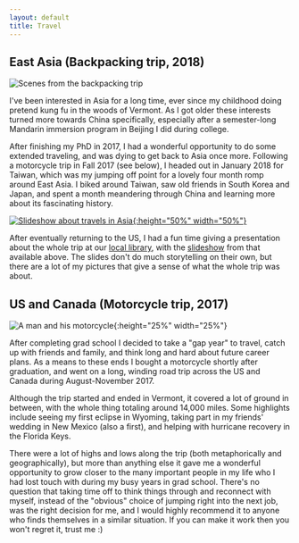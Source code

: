 ```yaml
---
layout: default
title: Travel
---
```

## East Asia (Backpacking trip, 2018)

![Scenes from the backpacking trip]({{site.baseurl}}/assets/east_asia_montage.jpg)

I've been interested in Asia for a long time, ever since my childhood doing pretend kung fu in the woods of Vermont. As I got older these interests turned more towards China specifically, especially after a semester-long Mandarin immersion program in Beijing I did during college.

After finishing my PhD in 2017, I had a wonderful opportunity to do some extended traveling, and was dying to get back to Asia once more. Following a motorcycle trip in Fall 2017 (see below), I headed out in January 2018 for Taiwan, which was my jumping off point for a lovely four month romp around East Asia. I biked around Taiwan, saw old friends in South Korea and Japan, and spent a month meandering through China and learning more about its fascinating history.

[![Slideshow about travels in Asia]({{site.baseurl}}/assets/east_asia_slideshow_title.jpg){:height="50%" width="50%"}]({{site.baseurl}}/assets/east_asia_slideshow.pdf)

After eventually returning to the US, I had a fun time giving a presentation about the whole trip at our [local library](https://starksborolibrary.wordpress.com/), with the [slideshow]({{site.baseurl}}/assets/east_asia_slideshow.pdf) from that available above. The slides don't do much storytelling on their own, but there are a lot of my pictures that give a sense of what the whole trip was about.

## US and Canada (Motorcycle trip, 2017)

![A man and his motorcycle]({{site.baseurl}}/assets/born_to_ride.jpg){:height="25%" width="25%"}

After completing grad school I decided to take a "gap year" to travel, catch up with friends and family, and think long and hard about future career plans. As a means to these ends I bought a motorcycle shortly after graduation, and went on a long, winding road trip across the US and Canada during August-November 2017.

Although the trip started and ended in Vermont, it covered a lot of ground in between, with the whole thing totaling around 14,000 miles. Some highlights include seeing my first eclipse in Wyoming, taking part in my friends' wedding in New Mexico (also a first), and helping with hurricane recovery in the Florida Keys.

There were a lot of highs and lows along the trip (both metaphorically and geographically), but more than anything else it gave me a wonderful opportunity to grow closer to the many important people in my life who I had lost touch with during my busy years in grad school. There's no question that taking time off to think things through and reconnect with myself, instead of the "obvious" choice of jumping right into the next job, was the right decision for me, and I would highly recommend it to anyone who finds themselves in a similar situation. If you can make it work then you won't regret it, trust me :)